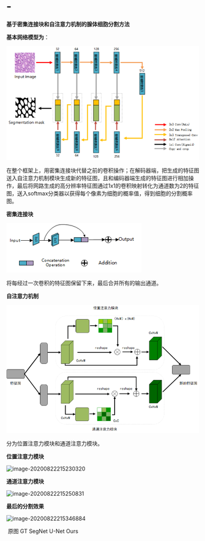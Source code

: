 # -
**基于密集连接块和自注意力机制的腺体细胞分割方法**



**基本网络模型为**：



![基于密集连接块和自注意力机制的改进U-Net模型](https://github.com/BaoqiZhao/Dense-connective-blocks-and-self-attention-mechanism-based-glandular-cell-seg-mentation/blob/master/images/%E5%9F%BA%E4%BA%8E%E5%AF%86%E9%9B%86%E8%BF%9E%E6%8E%A5%E5%9D%97%E5%92%8C%E8%87%AA%E6%B3%A8%E6%84%8F%E5%8A%9B%E6%9C%BA%E5%88%B6%E7%9A%84%E6%94%B9%E8%BF%9BU-Net%E6%A8%A1%E5%9E%8B.png)

在整个框架上，用密集连接块代替之前的卷积操作；在解码器端，把生成的特征图送入自注意力机制模块生成新的特征图，且和编码器端生成的特征图进行相加操作，最后将网路生成的高分辨率特征图通过1x1的卷积映射转化为通道数为2的特征图，送入softmax分类器以获得每个像素为细胞的概率值，得到细胞的分割概率图。



**密集连接块**

![密集连接块](https://github.com/BaoqiZhao/Dense-connective-blocks-and-self-attention-mechanism-based-glandular-cell-seg-mentation/blob/master/images/%E5%AF%86%E9%9B%86%E8%BF%9E%E6%8E%A5%E5%9D%97.png)

将每经过一次卷积的特征图保留下来，最后合并所有的输出通道。



**自注意力机制**

![融合位置注意力模块和通道注意力模块](https://github.com/BaoqiZhao/Dense-connective-blocks-and-self-attention-mechanism-based-glandular-cell-seg-mentation/blob/master/images/%E8%9E%8D%E5%90%88%E4%BD%8D%E7%BD%AE%E6%B3%A8%E6%84%8F%E5%8A%9B%E6%A8%A1%E5%9D%97%E5%92%8C%E9%80%9A%E9%81%93%E6%B3%A8%E6%84%8F%E5%8A%9B%E6%A8%A1%E5%9D%97.png)

分为位置注意力模块和通道注意力模块。

**位置注意力模块**

![image-20200822215230320](C:\Users\Mosu\AppData\Roaming\Typora\typora-user-images\image-20200822215230320.png)

**通道注意力模块**

![image-20200822215250831](C:\Users\Mosu\AppData\Roaming\Typora\typora-user-images\image-20200822215250831.png)





**最后的分割效果**

![image-20200822215346884](C:\Users\Mosu\AppData\Roaming\Typora\typora-user-images\image-20200822215346884.png)

​						原图							GT						SegNet					 U-Net					 Ours
